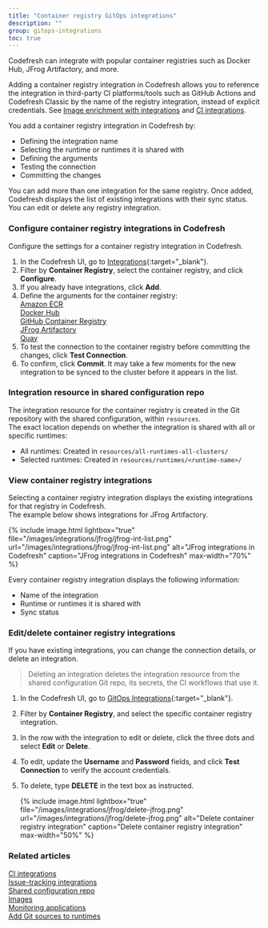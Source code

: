 ```yaml
---
title: "Container registry GitOps integrations"
description: ""
group: gitops-integrations
toc: true
---
```


Codefresh can integrate with popular container registries such as Docker Hub, JFrog Artifactory, and more.  

Adding a container registry integration in Codefresh allows you to reference the integration in third-party CI platforms/tools such as GitHub Actions and Codefresh Classic by the name of the registry integration, instead of explicit credentials. See [Image enrichment with integrations]({{site.baseurl}}/docs/gitops-integrations/image-enrichment-overview/) and [CI integrations]({{site.baseurl}}/docs/gitops-integrations/ci-integrations/).  

You add a container registry integration in Codefresh by:
* Defining the integration name 
* Selecting the runtime or runtimes it is shared with
* Defining the arguments
* Testing the connection 
* Committing the changes

You can add more than one integration for the same registry. Once added, Codefresh displays the list of existing integrations with their sync status. You can edit or delete any registry integration. 

<!--- > To see all images from all your container registries integrated with Codefresh in the Codefresh UI, go to [Images](https://g.codefresh.io/2.0/images){:target="\_blank"}. For documentation details, see [Images in Codefresh]({{site.baseurl}}/docs/deployment/images/)--->


### Configure container registry integrations in Codefresh
Configure the settings for a container registry integration in Codefresh.

1. In the Codefresh UI, go to [Integrations](https://g.codefresh.io/2.0/account-settings/integrations){:target="\_blank"}.
1. Filter by **Container Registry**, select the container registry, and click **Configure**.
1. If you already have integrations, click **Add**.
1. Define the arguments for the container registry:  
  [Amazon ECR]({{site.baseurl}}/docs/gitops-integrations/container-registries/amazon-ecr/)   
  [Docker Hub]({{site.baseurl}}/docs/gitops-integrations/container-registries/dockerhub/)  
  [GitHub Container Registry]({{site.baseurl}}/docs/gitops-integrations/container-registries/github-cr/)   
  [JFrog Artifactory]({{site.baseurl}}/docs/gitops-integrations/container-registries/jfrog/)    
  [Quay]({{site.baseurl}}/docs/gitops-integrations/container-registries/quay/)  
1. To test the connection to the container registry before committing the changes, click **Test Connection**.
1. To confirm, click **Commit**.
  It may take a few moments for the new integration to be synced to the cluster before it appears in the list.

### Integration resource in shared configuration repo
The integration resource for the container registry is created in the Git repository with the shared configuration, within `resources`.  
The exact location depends on whether the integration is shared with all or specific runtimes:  
* All runtimes: Created in `resources/all-runtimes-all-clusters/`
* Selected runtimes: Created in `resources/runtimes/<runtime-name>/`

### View container registry integrations
Selecting a container registry integration displays the existing integrations for that registry in Codefresh.  
The example below shows integrations for JFrog Artifactory.  

{% include image.html 
lightbox="true" 
file="/images/integrations/jfrog/jfrog-int-list.png" 
url="/images/integrations/jfrog/jfrog-int-list.png"
alt="JFrog integrations in Codefresh"
caption="JFrog integrations in Codefresh"
max-width="70%"
%}

Every container registry integration displays the following information:
* Name of the integration
* Runtime or runtimes it is shared with
* Sync status

### Edit/delete container registry integrations
If you have existing integrations, you can change the connection details, or delete an integration.
>Deleting an integration deletes the integration resource from the shared configuration Git repo, its secrets, the CI workflows that 
use it. 

1. In the Codefresh UI, go to [GitOps Integrations](https://g.codefresh.io/2.0/account-settings/integrations){:target="\_blank"}.
1. Filter by **Container Registry**, and select the specific container registry integration.
1. In the row with the integration to edit or delete, click the three dots and select **Edit** or **Delete**.
1. To edit, update the **Username** and **Password** fields, and click **Test Connection** to verify the account credentials.
1. To delete, type **DELETE** in the text box as instructed.

    {% include 
   image.html 
   lightbox="true" 
   file="/images/integrations/jfrog/delete-jfrog.png" 
   url="/images/integrations/jfrog/delete-jfrog.png" 
   alt="Delete container registry integration" 
   caption="Delete container registry integration"
   max-width="50%" 
   %}

### Related articles
[CI integrations]({{site.baseurl}}/docs/gitops-integrations/ci-integrations/)  
[Issue-tracking integrations]({{site.baseurl}}/docs/gitops-integrations/issue-tracking/)  
[Shared configuration repo]({{site.baseurl}}/docs/reference/shared-configuration/)  
[Images]({{site.baseurl}}/docs/deployment/images/)  
[Monitoring applications]({{site.baseurl}}/docs/deployment/applications-dashboard/)    
[Add Git sources to runtimes]({{site.baseurl}}/docs/runtime/git-sources/)  
